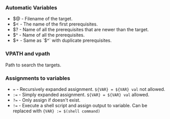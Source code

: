 ### Automatic Variables ###

* $@ - Filename of the target.
* $< - The name of the first prerequisites.
* $? - Name of all the prerequisites that are newer than the target.
* $^ - Name of all the prerequisites.
* $+ - Same as `$^` with duplicate prerequisites.

### VPATH and vpath ###

Path to search the targets.

### Assignments to variables ###

* `=`  - Recursively expanded assignment. `${VAR} = ${VAR} val` not allowed.
* `:=` - Simply expanded assignment. `${VAR} = ${VAR} val` allowed.
* `?=` - Only assign if doesn't exist.
* `!=` - Execute a shell script and assign output to variable. Can
       be replaced with `{VAR} := $(shell command)`
